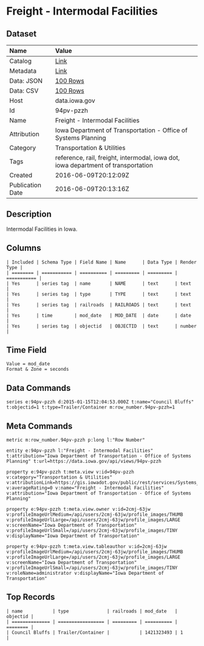 # Freight - Intermodal Facilities

## Dataset

| Name | Value |
| :--- | :---- |
| Catalog | [Link](https://catalog.data.gov/dataset/freight-intermodal-facilities) |
| Metadata | [Link](https://data.iowa.gov/api/views/94pv-pzzh) |
| Data: JSON | [100 Rows](https://data.iowa.gov/api/views/94pv-pzzh/rows.json?max_rows=100) |
| Data: CSV | [100 Rows](https://data.iowa.gov/api/views/94pv-pzzh/rows.csv?max_rows=100) |
| Host | data.iowa.gov |
| Id | 94pv-pzzh |
| Name | Freight - Intermodal Facilities |
| Attribution | Iowa Department of Transportation - Office of Systems Planning |
| Category | Transportation & Utilities |
| Tags | reference, rail, freight, intermodal, iowa dot, iowa department of transportation |
| Created | 2016-06-09T20:12:09Z |
| Publication Date | 2016-06-09T20:13:16Z |

## Description

Intermodal Facilities in Iowa.

## Columns

```ls
| Included | Schema Type | Field Name | Name      | Data Type | Render Type |
| ======== | =========== | ========== | ========= | ========= | =========== |
| Yes      | series tag  | name       | NAME      | text      | text        |
| Yes      | series tag  | type       | TYPE      | text      | text        |
| Yes      | series tag  | railroads  | RAILROADS | text      | text        |
| Yes      | time        | mod_date   | MOD_DATE  | date      | date        |
| Yes      | series tag  | objectid   | OBJECTID  | text      | number      |
```

## Time Field

```ls
Value = mod_date
Format & Zone = seconds
```

## Data Commands

```ls
series e:94pv-pzzh d:2015-01-15T12:04:53.000Z t:name="Council Bluffs" t:objectid=1 t:type=Trailer/Container m:row_number.94pv-pzzh=1
```

## Meta Commands

```ls
metric m:row_number.94pv-pzzh p:long l:"Row Number"

entity e:94pv-pzzh l:"Freight - Intermodal Facilities" t:attribution="Iowa Department of Transportation - Office of Systems Planning" t:url=https://data.iowa.gov/api/views/94pv-pzzh

property e:94pv-pzzh t:meta.view v:id=94pv-pzzh v:category="Transportation & Utilities" v:attributionLink=https://gis.iowadot.gov/public/rest/services/Systems_Planning/Freight/MapServer/0 v:averageRating=0 v:name="Freight - Intermodal Facilities" v:attribution="Iowa Department of Transportation - Office of Systems Planning"

property e:94pv-pzzh t:meta.view.owner v:id=2cmj-63jw v:profileImageUrlMedium=/api/users/2cmj-63jw/profile_images/THUMB v:profileImageUrlLarge=/api/users/2cmj-63jw/profile_images/LARGE v:screenName="Iowa Department of Transportation" v:profileImageUrlSmall=/api/users/2cmj-63jw/profile_images/TINY v:displayName="Iowa Department of Transportation"

property e:94pv-pzzh t:meta.view.tableauthor v:id=2cmj-63jw v:profileImageUrlMedium=/api/users/2cmj-63jw/profile_images/THUMB v:profileImageUrlLarge=/api/users/2cmj-63jw/profile_images/LARGE v:screenName="Iowa Department of Transportation" v:profileImageUrlSmall=/api/users/2cmj-63jw/profile_images/TINY v:roleName=administrator v:displayName="Iowa Department of Transportation"
```

## Top Records

```ls
| name           | type              | railroads | mod_date   | objectid | 
| ============== | ================= | ========= | ========== | ======== | 
| Council Bluffs | Trailer/Container |           | 1421323493 | 1        | 
```